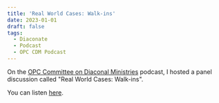 ```yaml
---
title: 'Real World Cases: Walk-ins'
date: 2023-01-01
draft: false
tags:
  - Diaconate
  - Podcast
  - OPC CDM Podcast
---
```


On the [OPC Committee on Diaconal Ministries](https://opccdm.org) podcast, I hosted a panel
discussion called "Real World Cases: Walk-ins".

You can listen [here](https://www.thereformeddeacon.org/1849391/11939658-real-world-cases-walk-ins).
